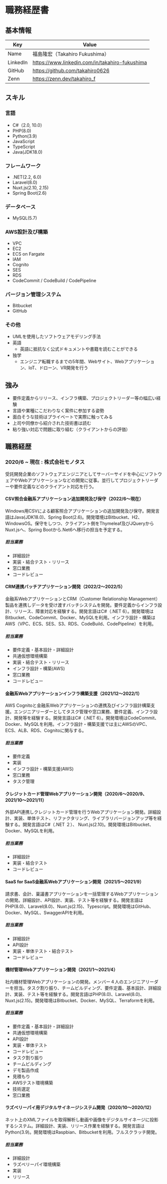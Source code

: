 # 職務経歴書
## 基本情報
| Key | Value |
| ---- | ---- |
| Name | 福島隆宏（Takahiro Fukushima） |
| LinkedIn | https://www.linkedin.com/in/takahiro-fukushima| 
| GitHub | https://github.com/takahiro0626 |
| Zenn | https://zenn.dev/takahiro_f |

## スキル
### 言語
* C#（2.0, 10.0）
* PHP(8.0)
* Python(3.9)
* JavaScript
* TypeScript
* Java(JDK18.0)
### フレームワーク
* .NET(2.2, 6.0)
* Laravel(8.0)
* Nuxt.js(2.10, 2.15)
* Spring Boot(2.6)
### データベース
* MySQL(5.7)
### AWS設計及び構築
* VPC
* EC2
* ECS on Fargate
* IAM
* Cognito
* SES
* RDS
* CodeCommit / CodeBuild / CodePipeline
### バージョン管理システム
* Bitbucket
* GitHub
### その他
* UMLを使用したソフトウェアモデリング手法
* 英語
    * 英語に抵抗なく公式ドキュメントや書籍を読むことができる
* 独学
    * エンジニア転職するまでの5年間、Webサイト、Webアプリケーション、IoT、ドローン、VR開発を行う

## 強み
* 要件定義からリリース、インフラ構築、プロジェクトリーダー等の幅広い経験
* 言語や業種にこだわりなく案件に参加する姿勢
* 面白そうな技術はプライベートで実際に触ってみる
* 上司や同僚から紹介された技術書は読む
* 粘り強い対応で問題に取り組む（クライアントからの評価）

## 職務経歴
### 2020/6 ~ 現在 : 株式会社モノタス
受託開発企業のソフトウェアエンジニアとしてサーバーサイドを中心にソフトウェアやWebアプリケーションなどの開発に従事。並行してプロジェクトリーダーや要件定義などのクライアント対応を行う。

#### CSV照合金融系アプリケーション追加開発及び保守（2022/6〜現在）
Windows用CSVによる顧客照合アプリケーションの追加開発及び保守。開発言語はJava(JDK18.0)、Spring Boot(2.6)。開発環境はBitbucket、H2、WindowsOS。保守をしつつ、クライアント側をThymeleaf及びJQueryからNuxt.jsへ、Spring Bootから.Net6へ移行の担当を予定する。

##### 担当業務
* 詳細設計
* 実装・結合テスト・リリース
* 窓口業務
* コードレビュー

#### CRM連携バッチアプリケーション開発（2022/2〜2022/5）
金融系WebアプリケーションとCRM（Customer Relationship Management）製品を連携しデータを受け渡すバッチシステムを開発。要件定義からインフラ設計、リリース、障害対応を経験する。開発言語はC#（.NET 6）。開発環境はBitbucket、CodeCommit、Docker、MySQLを利用。インフラ設計・構築はAWS（VPC、ECS、SES、S3、RDS、CodeBuild、CodePipeline）を利用。

##### 担当業務
* 要件定義・基本設計・詳細設計
* 共通仮想環境構築
* 実装・結合テスト・リリース
* インフラ設計・構築(AWS)
* 窓口業務
* コードレビュー

#### 金融系Webアプリケーションインフラ構築支援（2021/12〜2022/1）
AWS Cognitoと金融系Webアプリケーションの連携及びインフラ設計構築支援。エンジニアリーダーとしてタスク管理や窓口業務、要件定義、インフラ設計、開発等を経験する。開発言語はC#（.NET 6）。開発環境はCodeCommit、Docker、MySQLを利用。インフラ設計・構築支援では主にAWSのVPC、ECS、ALB、RDS、Cognitoに関与する。

##### 担当業務
* 要件定義
* 実装
* インフラ設計・構築支援(AWS)
* 窓口業務
* タスク管理

#### クレジットカード管理Webアプリケーション開発（2020/6〜2020/9、2021/10〜2021/11）
外部API連携しクレジットカード管理を行うWebアプリケーション開発。詳細設計、実装、単体テスト、リファクタリング、ライブラリバージョンアップ等を経験する。開発言語はC#（.NET ２）、 Nuxt.js(2.10)。開発環境はBitbucket、Docker、MySQLを利用。

##### 担当業務
* 詳細設計
* 実装・結合テスト
* コードレビュー

#### SaaS for SaaS金融系Webアプリケーション開発（2021/5〜2021/9）
請求書、会計、稟議書アプリケーションを一括管理するWebアプリケーションの開発。詳細設計、API設計、実装、テスト等を経験する。開発言語はPHP(8.0)、Laravel(8.0)、Nuxt.js(2.15)、Typescript。開発環境はGitHub、Docker、MySQL、SwaggerAPIを利用。

##### 担当業務
* 詳細設計
* API設計
* 実装・単体テスト・結合テスト
* コードレビュー

#### 機材管理Webアプリケーション開発（2021/1〜2021/4）
社内機材管理Webアプリケーションの開発。メンバー４人のエンジニアリーダーを担当。タスク割り振り、チームビルディング、要件定義、基本設計、詳細設計、実装、テスト等を経験する。開発言語はPHP(8.0)、Laravel(8.0)、Nuxt.js(2.15)。開発環境はBitbucket、Docker、MySQL、Terraformを利用。

##### 担当業務
* 要件定義・基本設計・詳細設計
* 共通仮想環境構築
* API設計
* 実装・単体テスト
* コードレビュー
* タスク割り振り
* チームビルディング
* デモ製品作成
* 見積もり
* AWSテスト環境構築
* 技術選定
* 窓口業務

#### ラズベリーパイ用デジタルサイネージシステム開発（2020/10〜2020/12）
ネット上のXMLファイルを取得解析し動画や画像をデジタルサイネージに投影するシステム。詳細設計、実装、リリース作業を経験する。開発言語はPython(3.9)。開発環境はRaspbian、Bitbucketを利用。フルスクラッチ開発。

##### 担当業務
* 詳細設計
* ラズベリーパイ環境構築
* 実装
* リリース

